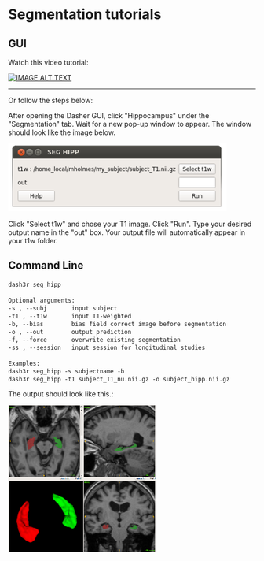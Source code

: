 # Segmentation tutorials

## GUI

Watch this video tutorial:

[![IMAGE ALT TEXT](https://img.youtube.com/vi/QF-1oIQ4eRA/0.jpg)](https://youtu.be/QF-1oIQ4eRA "Hipp Seg")

-----

Or follow the steps below:

After opening the Dasher GUI, click "Hippocampus" under the "Segmentation" tab. Wait for a new pop-up window to appear. The window should look like the image below.

![hippocampus pop up window](images/hipp_1.PNG)

Click "Select t1w" and chose your T1 image. Click "Run".
Type your desired output name in the "out" box.
Your output file will automatically appear in your t1w folder.


## Command Line

    dash3r seg_hipp
    
    Optional arguments:
    -s , --subj       input subject
    -t1 , --t1w       input T1-weighted
    -b, --bias        bias field correct image before segmentation
    -o , --out        output prediction
    -f, --force       overwrite existing segmentation
    -ss , --session   input session for longitudinal studies
    
    Examples:
    dash3r seg_hipp -s subjectname -b
    dash3r seg_hipp -t1 subject_T1_nu.nii.gz -o subject_hipp.nii.gz

The output should look like this.:

![hippocampus segmentation](images/3d_snap_resize.png)
